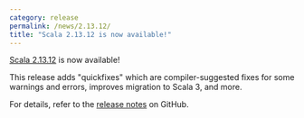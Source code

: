 ```yaml
---
category: release
permalink: /news/2.13.12/
title: "Scala 2.13.12 is now available!"
---
```

[Scala 2.13.12](https://github.com/scala/scala/releases/tag/v2.13.12) is now available!

This release
adds "quickfixes" which are compiler-suggested fixes for some warnings and errors,
improves migration to Scala 3,
and more.

For details, refer to the [release notes](https://github.com/scala/scala/releases/tag/v2.13.12) on GitHub.
